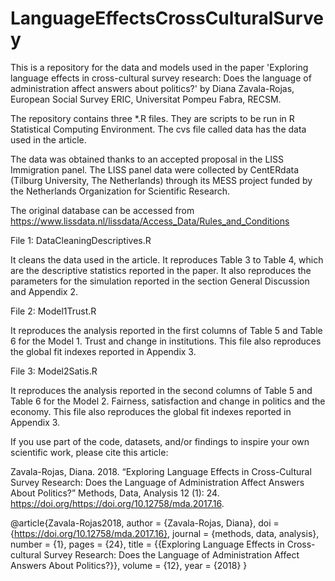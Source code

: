 # LanguageEffectsCrossCulturalSurvey
This is a repository for the data and models used in the paper 'Exploring language effects in cross-cultural survey research: 
Does the language of administration affect answers about politics?' by Diana Zavala-Rojas, European Social Survey ERIC, Universitat Pompeu Fabra, RECSM.

The repository contains three *.R files. They are scripts to be run in R Statistical Computing Environment. 
The cvs file called data has the data used in the article. 

The data was obtained thanks to an accepted proposal in the LISS Immigration panel. The LISS panel data were collected by 
CentERdata (Tilburg University, The Netherlands) through its MESS project funded by the Netherlands Organization for Scientific 
Research.

The original database can be accessed from https://www.lissdata.nl/lissdata/Access_Data/Rules_and_Conditions

File 1: DataCleaningDescriptives.R

It cleans the data used in the article. 
It reproduces Table 3 to Table 4, which are the descriptive statistics reported in the paper.
It also reproduces the parameters for the simulation reported in the section General Discussion and Appendix 2. 


File 2: Model1Trust.R

It reproduces the analysis reported in the first columns of Table 5 and Table 6 for the Model 1. Trust and change in institutions.
This file also reproduces the global fit indexes reported in Appendix 3.

File 3: Model2Satis.R

It reproduces the analysis reported in the second columns of Table 5 and Table 6 for the Model 2. Fairness, satisfaction and 
change in politics and the economy. This file also reproduces the global fit indexes reported in Appendix 3.

If you use part of the code, datasets, and/or findings to inspire your own scientific work, please cite this article:

Zavala-Rojas, Diana. 2018. “Exploring Language Effects in Cross-Cultural Survey Research: Does the Language of Administration Affect Answers About Politics?” Methods, Data, Analysis 12 (1): 24. https://doi.org/https://doi.org/10.12758/mda.2017.16.

@article{Zavala-Rojas2018,
author = {Zavala-Rojas, Diana},
doi = {https://doi.org/10.12758/mda.2017.16},
journal = {methods, data, analysis},
number = {1},
pages = {24},
title = {{Exploring Language Effects in Cross-cultural Survey Research: Does the Language of Administration Affect Answers About Politics?}},
volume = {12},
year = {2018}
}
